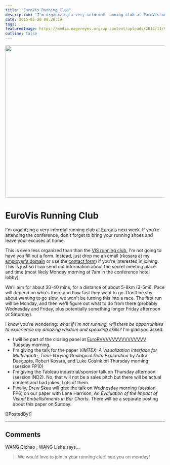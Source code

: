 ```yaml
---
title: "EuroVis Running Club"
description: "I'm organizing a very informal running club at EuroVis next week. If you're attending the conference, don't forget to bring your running shoes and leave your excuses at home."
date: 2015-05-20 08:20:39
tags: 
featuredImage: https://media.eagereyes.org/wp-content/uploads/2014/11/VIS-Social-Run.jpg
outline: false
---
```


<p align="center"><img src="https://media.eagereyes.org/wp-content/uploads/2014/11/VIS-Social-Run.jpg" alt="" width="640" height="480" /></p>

# EuroVis Running Club

I'm organizing a very informal running club at <a href="http://www.eurovis2015.it/">EuroVis</a> next week. If you're attending the conference, don't forget to bring your running shoes and leave your excuses at home.

This is even less organized than than the <a href="/blog/2014/vis-2014-monday">VIS running club.</a> I'm not going to have you fill out a form. Instead, just drop me an email (rkosara at my <a href="http://tableau.com/">employer's domain</a> or use the <a href="/contact">contact form</a>) if you're interested in joining. This is just so I can send out information about the secret meeting place and time (most likely Monday morning at 7am in the conference hotel lobby).

We'll aim for about 30-40 mins, for a distance of about 5-8km (3-5mi). Pace will depend on who's there and how fast they want to go. Don't be shy about wanting to go slow, we won't be turning this into a race. The first run will be Monday, and then we'll figure out what to do from there (probably Wednesday and Friday, plus potentially something longer Friday afternoon or Saturday).

I know you're wondering: <em>what if I'm not running, will there be opportunities to experience my amazing wisdom and speaking skills?</em> I'm glad you asked.

<ul>
    <li>I will be part of the closing panel at <a href="http://www.eurorvvv.org/program/">EuroRVVVVVVVVVVVVVVV</a> Tuesday morning.</li>
    <li>I'm giving the talk for the paper <i>VIMTEX: A Visualization Interface for Multivariate, Time-Varying Geological Data Exploration</i> by Aritra Dasgupta, Robert Kosara, and Luke Gosink on Thursday morning (session FP10)</li>
    <li>I'm giving the Tableau industrial/sponsor talk on Thursday afternoon (session IND2). No, that will not be a sales pitch but there will be actual content and bad jokes. Lots of them.</li>
    <li>Finally, Drew Skau will give the talk on Wednesday morning (session FP6) on our paper with Lane Harrison, <i>An Evaluation of the Impact of Visual Embellishments in Bar Charts</i>. There will be a separate posting about this paper on Sunday.</li>
</ul>

 

[[PostedBy]]

<aside class="comments">

---
## Comments

WANG Qichao ; WANG Lisha says…
>	We would love to join in your running club! see you on monday!

</aside>

